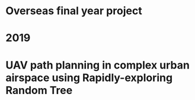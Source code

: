# Overseas final year project
# 2019
# UAV path planning in complex urban airspace using Rapidly-exploring Random Tree
